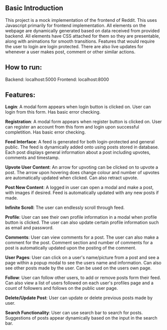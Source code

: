 ## Basic Introduction
This project is a mock implementation of the frontend of Reddit. This uses Javascript primarily for frontend implementation.
All elements on the webpage are dynamically generated based on data received from provided backend. All elements have CSS
attached for them so they are presentable, along with animations for smooth transitions. Features that would require the
user to login are login protected. There are also live updates for whenever a user makes post, comment or other similar
actions.

## How to run:
Backend: localhost:5000
Frontend: localhost:8000

## Features:
**Login**: A modal form appears when login button is clicked on. User can login from this form. Has basic error checking.

**Registration**: A modal form appears when register button is clicked on. User can register an account from this form and
login upon successful completition. Has basic error checking.

**Feed Interface**: A feed is generated for both login-protected and general public. The feed is dynamically added onto using
posts stored in database. Each post displays general information about a post including upvotes, comments and timestamp.

**Upvote User Content**: An arrow for upvoting can be clicked on to upvote a post. The arrow upon hovering does change colour
and number of upvotes are automatically updated when clicked. Can also retract upvote.

**Post New Content**: A logged in user can open a modal and make a post, with images if desired. Feed is automatically updated
with any new posts if made.

**Infinite Scroll**: The user can endlessly scroll through feed.

**Profile**: User can see their own profile information in a modal when profile button is clicked. The user can also update
certain profile information such as email and password.

**Comments**: User can view comments for a post. The user can also make a comment for the post. Comment section and number of
comments for a post is automatically updated upon the posting of the comment.

**User Pages**: User can click on a user's name/picture from a post and see a page within a popup modal to see the users
name and information. Can also see other posts made by the user. Can be used on the users own page.

**Follow**: User can follow other users, to add or remove posts form their feed. Can also view a list of users followed on
each user's profiles page and a count of followers and follows on the public user page.

**Delete/Update Post**: User can update or delete previous posts made by user.

**Search Functionality**: User can use search bar to search for posts. Suggestions of posts appear dynamically based on
the input in the search bar.
